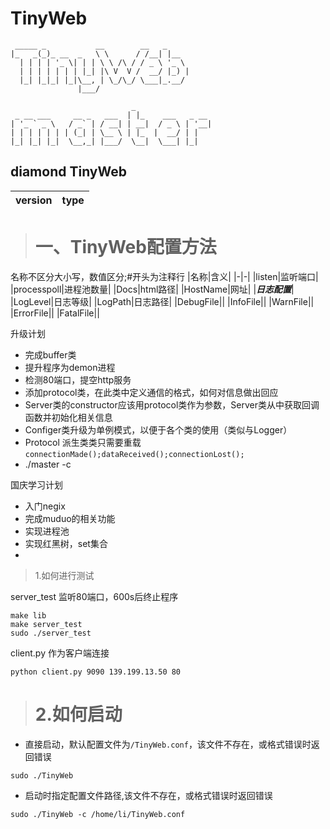 # TinyWeb

```
 _____ _           __        __   _     
|_   _(_)_ __  _   \ \      / /__| |__  
  | | | | '_ \| | | \ \ /\ / / _ \ '_ \ 
  | | | | | | | |_| |\ V  V /  __/ |_) |
  |_| |_|_| |_|\__, | \_/\_/ \___|_.__/ 
               |___/                    
```



```
                           _                 
 _ __ ___     __ _   ___  | |_    ___   _ __ 
| '_ ` _ \   / _` | / __| | __|  / _ \ | '__|
| | | | | | | (_| | \__ \ | |_  |  __/ | |   
|_| |_| |_|  \__,_| |___/  \__|  \___| |_|   

```
## diamond TinyWeb
                                
| version | type |
|--------|-------|



> # 一、TinyWeb配置方法
名称不区分大小写，数值区分;#开头为注释行
|名称|含义|
|-|-|
|listen|监听端口|
|processpoll|进程池数量|
|Docs|html路径|
|HostName|网址|
|***日志配置***|
|LogLevel|日志等级|
|LogPath|日志路径|
|DebugFile||
|InfoFile||
|WarnFile||
|ErrorFile||
|FatalFile||






升级计划
- 完成buffer类
- 提升程序为demon进程
- 检测80端口，提空http服务
- 添加protocol类，在此类中定义通信的格式，如何对信息做出回应
- Server类的constructor应该用protocol类作为参数，Server类从中获取回调函数并初始化相关信息
- Configer类升级为单例模式，以便于各个类的使用（类似与Logger）
- Protocol 派生类类只需要重载```connectionMade();dataReceived();connectionLost();```
- ./master -c 

国庆学习计划
- 入门negix
- 完成muduo的相关功能
- 实现进程池
- 实现红黑树，set集合
- 



> 1.如何进行测试

server_test 监听80端口，600s后终止程序
```
make lib
make server_test
sudo ./server_test
```

client.py 作为客户端连接
```
python client.py 9090 139.199.13.50 80
```

> # 2.如何启动

- 直接启动，默认配置文件为```/TinyWeb.conf```，该文件不存在，或格式错误时返回错误
```
sudo ./TinyWeb
```

- 启动时指定配置文件路径,该文件不存在，或格式错误时返回错误
```
sudo ./TinyWeb -c /home/li/TinyWeb.conf
```
